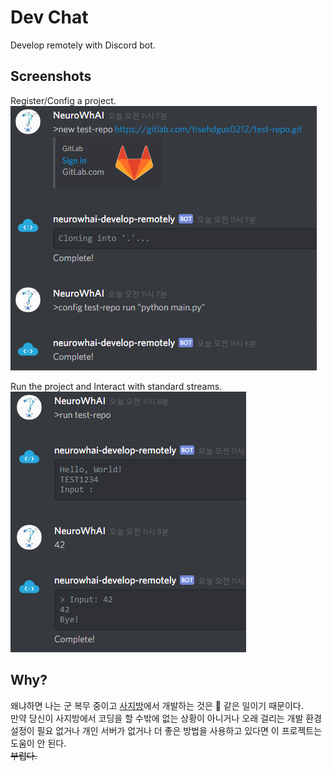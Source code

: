 # Dev Chat

Develop remotely with Discord bot.


## Screenshots

Register/Config a project.  
![](Images/new.PNG)

Run the project and Interact with standard streams.  
![](Images/run.PNG)


## Why?

왜냐하면 나는 군 복무 중이고 [사지방](https://namu.wiki/w/사이버%20지식%20정보방)에서 개발하는 것은 :shit: 같은 일이기 때문이다.  
만약 당신이 사지방에서 코딩을 할 수밖에 없는 상황이 아니거나 오래 걸리는 개발 환경설정이 필요 없거나 개인 서버가 없거나 더 좋은 방법을 사용하고 있다면 이 프로젝트는 도움이 안 된다.  
~~부럽다.~~

